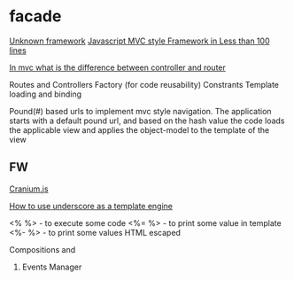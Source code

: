 # facade

[Unknown framework](https://www.shipwire.com/w/jobs/unknown-javascript-framework/)
[Javascript MVC style Framework in Less than 100 lines](http://www.codeproject.com/Articles/869488/JavaScript-MVC-Style-Framework-in-Less-Than-Lines)

[In mvc what is the difference between controller and router](http://softwareengineering.stackexchange.com/questions/135495/in-mvc-what-is-the-difference-between-controller-and-router)

Routes and Controllers
Factory (for code reusability)
Constrants
Template loading and binding

Pound(#) based urls to implement mvc style navigation. The application starts with a default
pound url, and based on the hash value the code loads the applicable view and applies the object-model
to the template of the view

## FW

[Cranium.js](https://gist.github.com/addyosmani/3769967)

[How to use underscore as a template engine](http://stackoverflow.com/questions/4778881/how-to-use-underscore-js-as-a-template-engine)

<%  %> - to execute some code
<%= %> - to print some value in template
<%- %> - to print some values HTML escaped

Compositions and 

1. Events Manager
